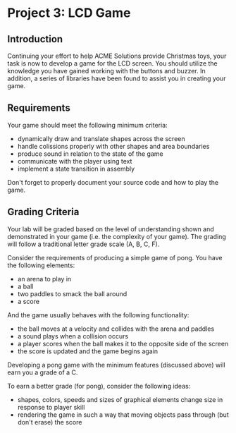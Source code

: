 # Project 3: LCD Game
## Introduction
Continuing your effort to help ACME Solutions provide Christmas toys, your task is now to develop a game for the LCD screen.  You should utilize the knowledge you have gained working with the buttons and buzzer.  In addition, a series of libraries have been found to assist you in creating your game.

## Requirements
Your game should meet the following minimum criteria:

- dynamically draw and translate shapes across the screen
- handle colissions properly with other shapes and area boundaries
- produce sound in relation to the state of the game
- communicate with the player using text
- implement a state transition in assembly

Don't forget to properly document your source code and how to play the game.

## Grading Criteria
Your lab will be graded based on the level of understanding shown and demonstrated in your game (i.e. the complexity of your game).  The grading will follow a traditional letter grade scale (A, B, C, F).

Consider the requirements of producing a simple game of pong.  You have the following elements:

- an arena to play in
- a ball
- two paddles to smack the ball around
- a score 

And the game usually behaves with the following functionality:

- the ball moves at a velocity and collides with the arena and paddles
- a sound plays when a collision occurs
- a player scores when the ball makes it to the opposite side of the screen
- the score is updated and the game begins again

Developing a pong game with the minimum features (discussed above) will earn you a grade of a C.  

To earn a better grade (for pong), consider the following ideas:

- shapes, colors, speeds and sizes of graphical elements change size in response to player skill
- rendering the game in such a way that moving objects pass through (but don't erase) the score
